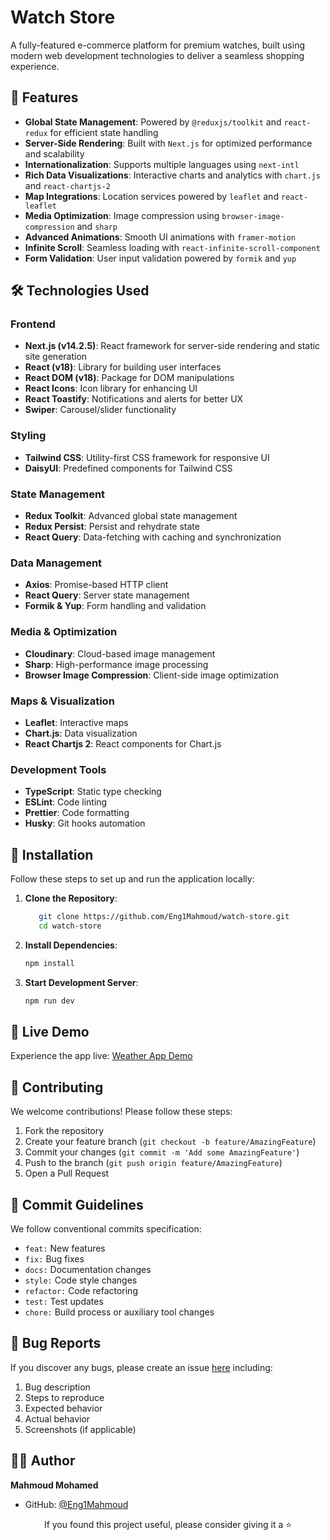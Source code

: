 # Watch Store

A fully-featured e-commerce platform for premium watches, built using modern web development technologies to deliver a seamless shopping experience.

## 🌟 Features
- **Global State Management**: Powered by `@reduxjs/toolkit` and `react-redux` for efficient state handling
- **Server-Side Rendering**: Built with `Next.js` for optimized performance and scalability
- **Internationalization**: Supports multiple languages using `next-intl`
- **Rich Data Visualizations**: Interactive charts and analytics with `chart.js` and `react-chartjs-2`
- **Map Integrations**: Location services powered by `leaflet` and `react-leaflet`
- **Media Optimization**: Image compression using `browser-image-compression` and `sharp`
- **Advanced Animations**: Smooth UI animations with `framer-motion`
- **Infinite Scroll**: Seamless loading with `react-infinite-scroll-component`
- **Form Validation**: User input validation powered by `formik` and `yup`

## 🛠 Technologies Used

### Frontend
- **Next.js (v14.2.5)**: React framework for server-side rendering and static site generation
- **React (v18)**: Library for building user interfaces
- **React DOM (v18)**: Package for DOM manipulations
- **React Icons**: Icon library for enhancing UI
- **React Toastify**: Notifications and alerts for better UX
- **Swiper**: Carousel/slider functionality

### Styling
- **Tailwind CSS**: Utility-first CSS framework for responsive UI
- **DaisyUI**: Predefined components for Tailwind CSS

### State Management
- **Redux Toolkit**: Advanced global state management
- **Redux Persist**: Persist and rehydrate state
- **React Query**: Data-fetching with caching and synchronization

### Data Management
- **Axios**: Promise-based HTTP client
- **React Query**: Server state management
- **Formik & Yup**: Form handling and validation

### Media & Optimization
- **Cloudinary**: Cloud-based image management
- **Sharp**: High-performance image processing
- **Browser Image Compression**: Client-side image optimization

### Maps & Visualization
- **Leaflet**: Interactive maps
- **Chart.js**: Data visualization
- **React Chartjs 2**: React components for Chart.js

### Development Tools
- **TypeScript**: Static type checking
- **ESLint**: Code linting
- **Prettier**: Code formatting
- **Husky**: Git hooks automation

## 🚀 Installation

Follow these steps to set up and run the application locally:

1. **Clone the Repository**:
   ```bash
      git clone https://github.com/Eng1Mahmoud/watch-store.git
      cd watch-store
   ```

2. **Install Dependencies**:
   ```bash
   npm install
   ```

3. **Start Development Server**:
   ```bash
   npm run dev 
   ```
## 🔗 Live Demo

Experience the app live: [Weather App Demo](https://online-watch-store.vercel.app/en)

## 🤝 Contributing

We welcome contributions! Please follow these steps:

1. Fork the repository
2. Create your feature branch (`git checkout -b feature/AmazingFeature`)
3. Commit your changes (`git commit -m 'Add some AmazingFeature'`)
4. Push to the branch (`git push origin feature/AmazingFeature`)
5. Open a Pull Request

## 📜 Commit Guidelines

We follow conventional commits specification:

- `feat:` New features
- `fix:` Bug fixes
- `docs:` Documentation changes
- `style:` Code style changes
- `refactor:` Code refactoring
- `test:` Test updates
- `chore:` Build process or auxiliary tool changes

## 🐛 Bug Reports

If you discover any bugs, please create an issue [here](https://github.com/Eng1Mahmoud/watch-store/issues) including:

1. Bug description
2. Steps to reproduce
3. Expected behavior
4. Actual behavior
5. Screenshots (if applicable)

## 👨‍💻 Author

**Mahmoud Mohamed**
- GitHub: [@Eng1Mahmoud](https://github.com/Eng1Mahmoud)

<div align="center">
  <p>If you found this project useful, please consider giving it a ⭐️</p>
</div>
